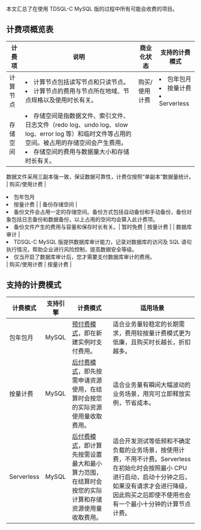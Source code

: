 本文汇总了在使用 TDSQL-C MySQL 版的过程中所有可能会收费的项目。

## 计费项概览表

| 计费项 | 说明 | 商业化状态 | 支持的计费模式 |
|---------|---------|---------|---------|
| 计算节点 | <li>计算节点包括读写节点和只读节点。<li>计算节点的费用与节点所在地域、节点规格以及使用时长有关。| 购买/使用计费 | <li>包年包月<li>按量计费<li>Serverless |
| 存储空间 | <li>存储空间是指数据文件、索引文件、日志文件（redo log、undo log、slow log、error log 等）和临时文件等占用的空间。被占用的存储空间会产生费用。<li>存储空间的费用与数据量大小和存储时长有关。<dx-alert infotype="notice" title="">
数据文件采用三副本强一致，保证数据可靠性，计费仅按照“单副本”数据量统计。
</dx-alert>| 购买/使用计费 | <li>包年包月<li>按量计费 |
| 备份存储空间 | <li>备份文件会占用一定的存储空间。备份方式包括自动备份和手动备份，备份对象包括日志备份和数据备份，以上占用的空间均会算入此计费项。<li>备份文件产生的费用与容量和保存时长有关。| 暂时免费 | 按量计费 |
| 数据库审计 | <li>TDSQL-C MySQL 版提供数据库审计能力，记录对数据库的访问及 SQL 语句执行情况，帮助企业进行风险控制，提高数据安全等级。<li>仅当开启了数据库审计后，您才需要支付数据库审计的费用。</li>| 购买/使用计费 | 按量计费 |

## 支持的计费模式

| 计费模式                             | 支持引擎          | 计费模式                       | 适用场景                              |
| -------------------------------- | ----------------- | -------------------------------- | --------------------------------------------- |
| 包年包月                                                     | MySQL | [预付费模式](https://intl.cloud.tencent.com/document/product/555/42701)，即在新建实例时支付费用。 | 适合业务量较稳定的长期需求，费用较按量计费模式更为低廉，且购买时长越长，折扣越多。 |
| 按量计费                                                     | MySQL | [后付费模式](https://intl.cloud.tencent.com/document/product/555/30328)，即先按需申请资源使用，在结算时会按您的实际资源使用量收取费用。 | 适合业务量有瞬间大幅波动的业务场景，用完可立即释放实例，节省成本。 |
| Serverless | MySQL             | [后付费模式](https://intl.cloud.tencent.com/document/product/555/30328)，即计算先按需设置最大和最小算力范围，在结算时会按您的实际计算和存储资源使用量收取费用。 | 适合开发测试等低频和不确定负载的业务场景，按使用计费，不用不计费。<dx-alert infotype="explain" title="说明">Serverless 在初始化时会按照最小 CPU 进行启动，启动十分钟之后，如果没有请求才会进行降级，因此购买之后即使不使用也会有一个最小十分钟的计算节点计费。</dx-alert> |


